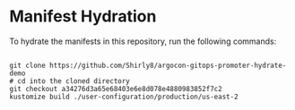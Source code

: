 
# Manifest Hydration

To hydrate the manifests in this repository, run the following commands:

```shell

git clone https://github.com/Shirly8/argocon-gitops-promoter-hydrate-demo
# cd into the cloned directory
git checkout a34276d3a65e68403e6e8d078e4880983852f7c2
kustomize build ./user-configuration/production/us-east-2
```